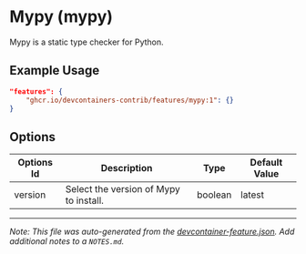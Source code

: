 
# Mypy (mypy)

Mypy is a static type checker for Python.

## Example Usage

```json
"features": {
    "ghcr.io/devcontainers-contrib/features/mypy:1": {}
}
```

## Options

| Options Id | Description | Type | Default Value |
|-----|-----|-----|-----|
| version | Select the version of Mypy to install. | boolean | latest |



---

_Note: This file was auto-generated from the [devcontainer-feature.json](https://github.com/devcontainers-contrib/features/blob/main/src/mypy/devcontainer-feature.json).  Add additional notes to a `NOTES.md`._
